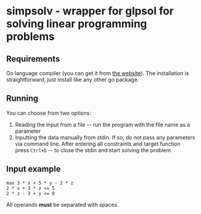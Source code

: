 # simpsolv - wrapper for glpsol for solving linear programming problems

## Requirements

Go language compiler (you can get it from [the website](https://golang.org/)). The installation is straightforward, just install like any other go package.

## Running

You can choose from two options:

1. Reading the input from a file -- run the program with the file name as a parameter
2. Inputting the data manually from stdin. If so, do not pass any parameters via command line. After entering all constraints and target function press `Ctrl+D` -- to close the stdin and start solving the problem

## Input example

```
max 3 * x + 5 * y - 2 * z
2 * x + 3 * z <= 5
2 * z - 3 + y <= 8
```

All operands **must** be separated with spaces.
